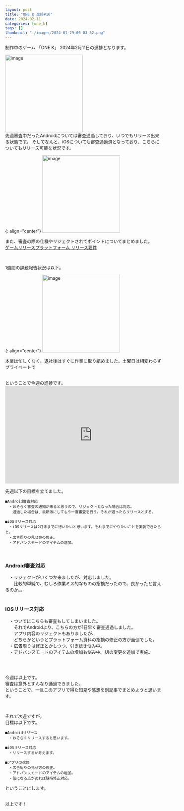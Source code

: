 ```yaml
---
layout: post
title: "ONE K 進捗#10"
date: 2024-02-11
categories: [one_k]
tags: []
thumbnail: "./images/2024-01-29-00-03-52.png"
---
```


制作中のゲーム
「ONE K」
2024年2月11日の進捗となります。  
  
<img src="{{ './images/2024-01-29-00-03-52.png' }}" alt="image" width="250" class="center-image"/>
  
<br>
先週審査中だったAndroidについては審査通過しており、いつでもリリース出来る状態です。  
そしてなんと、iOSについても審査通過済となっており、こちらについてもリリース可能な状況です。


{: align="center"}
<img src="{{ './images/2024-02-11-15-14-53.png' }}" alt="image" width="250"/>
  
また、審査の際の仕様やリジェクトされてポイントについてまとめました。  
[ゲームリリースプラットフォーム リリース要件](../review_game/2024-01-01_appreview.md)
  
<br>

1週間の課題報告状況は以下。  

{: align="center"}
<img src="{{ './images/2024-02-11-15-24-58.png' }}" alt="image" width="250"/>

本業は忙しくなく、退社後はすぐに作業に取り組めました。土曜日は相変わらずプライベートで

  
<br>
ということで今週の進捗です。  
<iframe width="560" height="315" src="https://www.youtube.com/embed/9lIZry4FI4k" frameborder="0" allowfullscreen></iframe>  
  
<br>
  

先週以下の目標を立てました。  　
```
■Android審査対応  
　・おそらく審査の通知が来ると思うので、リジェクトとなった場合は対応。  
　　通過した場合は、最新版にしてもう一度審査を行う。それが通ったらリリースとする。  
  
■iOSリリース対応  
　・iOSリリースは2月末までに行いたいと思います。それまでにやりたいことを実装できたらと。  
　・広告周りの見せ方の修正。  
　・アドバンスモードのアイテムの増加。  
```
<br>
  
### Android審査対応  
　・リジェクトがいくつか来ましたが、対応しました。  
　　比較的単純で、むしろ作業ミス的なものの指摘だったので、良かったと言えるのか。。    
<br>

### iOSリリース対応  
　・ついでにこちらも審査もしてしまいました。  
　　それでAndroidより、こちらの方が1日早く審査通過しました。  
　　アプリ内容のリジェクトもありましたが、  
　　どちらかというとプラットフォーム資料の指摘の修正の方が面倒でした。  
　・広告周りは修正とかしつつ、引き続き悩み中。  
　・アドバンスモードのアイテムの増加も悩み中。UIの変更を追加で実施。  
  
<br>
<br>
  
今週は以上です。  
審査は意外とすんなり通過できました。  
ということで、一旦このアプリで得た知見や感想を別記事でまとめようと思います。  
  
  

<br>

それで次週ですが。  
目標は以下です。  
```
■Androidリリース  
　・おそらくリリースすると思います。  
  
■iOSリリース対応  
　・リリースするか考えます。  
  
■アプリの改修
　・広告周りの見せ方の修正。  
　・アドバンスモードのアイテムの増加。  
　・気になる点があれば随時修正対応。  
```
ということにします。  
  


  
<br>
以上です！  
  
